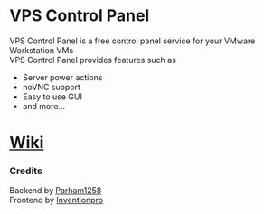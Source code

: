 # VPS Control Panel
VPS Control Panel is a free control panel service for your VMware Workstation VMs  
VPS Control Panel provides features such as
- Server power actions
- noVNC support
- Easy to use GUI
- and more...
# [Wiki](https://github.com/Parham1258/VPS-Control-Panel/wiki)
### Credits
Backend by [Parham1258](https://github.com/Parham1258)\
Frontend by [Inventionpro](https://github.com/inventionpro)
